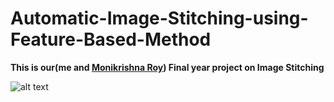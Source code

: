 # Automatic-Image-Stitching-using-Feature-Based-Method

**This is our(me and [Monikrishna Roy](https://github.com/moni-roy/)) Final year project on Image Stitching**

![alt text](https://github.com/mahbubcseju/Automatic-Image-Stitching-using-Feature-Based-Method-/blob/master/Original%20Image/Image.jpg)

